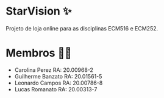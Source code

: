 # StarVision ✨
Projeto de loja online para as disciplinas ECM516 e ECM252.
# Membros 👨‍💻 
- Carolina Perez	RA: 20.00968-2
- Guilherme Banzato RA: 20.01561-5
- Leonardo Campos RA: 20.00786-8
- Lucas Romanato RA: 20.00313-7
